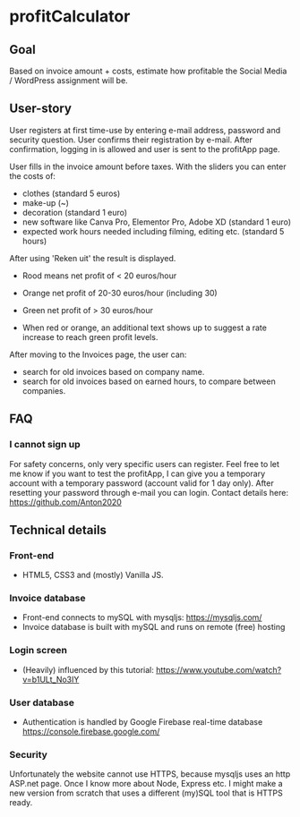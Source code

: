 # profitCalculator

## Goal
Based on invoice amount + costs, estimate how profitable the Social Media / WordPress assignment will be.

## User-story
User registers at first time-use by entering e-mail address, password and security question.
User confirms their registration by e-mail. After confirmation, logging in is allowed and user is sent to the profitApp page.

User fills in the invoice amount before taxes. 
With the sliders you can enter the costs of:
- clothes (standard 5 euros)
- make-up (~)
- decoration (standard 1 euro)
- new software like Canva Pro, Elementor Pro, Adobe XD (standard 1 euro)
- expected work hours needed including filming, editing etc. (standard 5 hours)

After using 'Reken uit' the result is displayed.
- Rood means net profit of < 20 euros/hour
- Orange net profit of       20-30 euros/hour (including 30)
- Green net profit of        > 30 euros/hour

- When red or orange, an additional text shows up to suggest a rate increase to reach green profit levels.

After moving to the Invoices page, the user can:
- search for old invoices based on company name.
- search for old invoices based on earned hours, to compare between companies.

## FAQ

### I cannot sign up
For safety concerns, only very specific users can register. 
Feel free to let me know if you want to test the profitApp, I can give you a temporary account with a temporary password (account valid for 1 day only).
After resetting your password through e-mail you can login.
Contact details here: https://github.com/Anton2020

## Technical details 

### Front-end
- HTML5, CSS3 and (mostly) Vanilla JS.

### Invoice database
- Front-end connects to mySQL with mysqljs: https://mysqljs.com/
- Invoice database is built with mySQL and runs on remote (free) hosting

### Login screen
- (Heavily) influenced by this tutorial: https://www.youtube.com/watch?v=b1ULt_No3IY

### User database
- Authentication is handled by Google Firebase real-time database https://console.firebase.google.com/

### Security
Unfortunately the website cannot use HTTPS, because mysqljs uses an http ASP.net page.
Once I know more about Node, Express etc. I might make a new version from scratch that uses a different (my)SQL tool that is HTTPS ready.

